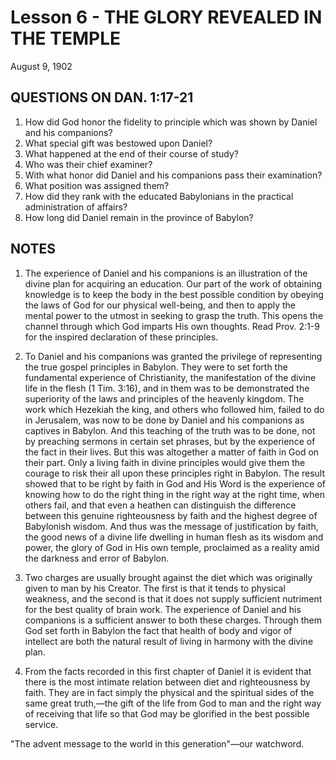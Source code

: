 # Lesson 6 - THE GLORY REVEALED IN THE TEMPLE

August 9, 1902

## QUESTIONS ON DAN. 1:17-21

1. How did God honor the fidelity to principle which was shown by Daniel and his companions?
2. What special gift was bestowed upon Daniel?
3. What happened at the end of their course of study?
4. Who was their chief examiner?
5. With what honor did Daniel and his companions pass their examination?
6. What position was assigned them?
7. How did they rank with the educated Babylonians in the practical administration of affairs?
8. How long did Daniel remain in the province of Babylon?

## NOTES

1. The experience of Daniel and his companions is an illustration of the divine plan for acquiring an education. Our part of the work of obtaining knowledge is to keep the body in the best possible condition by obeying the laws of God for our physical well-being, and then to apply the mental power to the utmost in seeking to grasp the truth. This opens the channel through which God imparts His own thoughts. Read Prov. 2:1-9 for the inspired declaration of these principles.

2. To Daniel and his companions was granted the privilege of representing the true gospel principles in Babylon. They were to set forth the fundamental experience of Christianity, the manifestation of the divine life in the flesh (1 Tim. 3:16), and in them was to be demonstrated the superiority of the laws and principles of the heavenly kingdom. The work which Hezekiah the king, and others who followed him, failed to do in Jerusalem, was now to be done by Daniel and his companions as captives in Babylon. And this teaching of the truth was to be done, not by preaching sermons in certain set phrases, but by the experience of the fact in their lives. But this was altogether a matter of faith in God on their part. Only a living faith in divine principles would give them the courage to risk their all upon these principles right in Babylon. The result showed that to be right by faith in God and His Word is the experience of knowing how to do the right thing in the right way at the right time, when others fail, and that even a heathen can distinguish the difference between this genuine righteousness by faith and the highest degree of Babylonish wisdom. And thus was the message of justification by faith, the good news of a divine life dwelling in human flesh as its wisdom and power, the glory of God in His own temple, proclaimed as a reality amid the darkness and error of Babylon.

3. Two charges are usually brought against the diet which was originally given to man by his Creator. The first is that it tends to physical weakness, and the second is that it does not supply sufficient nutriment for the best quality of brain work. The experience of Daniel and his companions is a sufficient answer to both these charges. Through them God set forth in Babylon the fact that health of body and vigor of intellect are both the natural result of living in harmony with the divine plan.

4. From the facts recorded in this first chapter of Daniel it is evident that there is the most intimate relation between diet and righteousness by faith. They are in fact simply the physical and the spiritual sides of the same great truth,—the gift of the life from God to man and the right way of receiving that life so that God may be glorified in the best possible service.

"The advent message to the world in this generation"—our watchword.